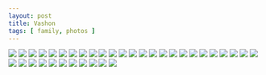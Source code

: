 ```yaml
---
layout: post
title: Vashon
tags: [ family, photos ]
---
```


<div class="fotorama" data-allowfullscreen="true">
    <!--https://photos.app.goo.gl/9acuyrrY1arZgL929-->
    <img src="https://images.northbriton.net/cdn-cgi/image/width=800/https://images.northbriton.net/AP1GczOui3rIkGoRf80rBWAjPgZcPLRLcAK1W9nFMka2YY4Cbj7xARGi0ew2SdIKDA7Dc5cVfQF4RW8_IZnvh00_mRRCd80sziEJnmPAA0Bbo0mkPAu0h_05" data-full="https://images.northbriton.net/AP1GczOui3rIkGoRf80rBWAjPgZcPLRLcAK1W9nFMka2YY4Cbj7xARGi0ew2SdIKDA7Dc5cVfQF4RW8_IZnvh00_mRRCd80sziEJnmPAA0Bbo0mkPAu0h_05">
    <img src="https://images.northbriton.net/cdn-cgi/image/width=800/https://images.northbriton.net/AP1GczNw4u0rnWoXaLT_mYUojR7v0rJ5qec26FlQ9d3O-Rr1AU_aVXXBbuwI64XX58gjOF818mnO8WvzzBnLX5svFOK80QdwdNsnBu6MV5a_n_8853ZJkmzd" data-full="https://images.northbriton.net/AP1GczNw4u0rnWoXaLT_mYUojR7v0rJ5qec26FlQ9d3O-Rr1AU_aVXXBbuwI64XX58gjOF818mnO8WvzzBnLX5svFOK80QdwdNsnBu6MV5a_n_8853ZJkmzd">
    <img src="https://images.northbriton.net/cdn-cgi/image/width=800/https://images.northbriton.net/AP1GczOyyJvlwgS8y85uZg2PYSzwIJIucd2F8rVr3rvtj4HhIkE5q1X7prtyO4kKB7AlcMbE4AE8hAtd7zQkIpdn6UKY1KetLEMmuWTpMKdHdLBR74_H-6u-" data-full="https://images.northbriton.net/AP1GczOyyJvlwgS8y85uZg2PYSzwIJIucd2F8rVr3rvtj4HhIkE5q1X7prtyO4kKB7AlcMbE4AE8hAtd7zQkIpdn6UKY1KetLEMmuWTpMKdHdLBR74_H-6u-">
    <img src="https://images.northbriton.net/cdn-cgi/image/width=800/https://images.northbriton.net/AP1GczNkdsSWZ_yfE6KpGROGQh6QWQfasJXJBkYoD0U40uXgHDrw7jfUEvEHTwAuq8yIgdzic884124K9TffdAY-49P-2pFPwF5hh46O6UTLAUkG-FaT6FXQ" data-full="https://images.northbriton.net/AP1GczNkdsSWZ_yfE6KpGROGQh6QWQfasJXJBkYoD0U40uXgHDrw7jfUEvEHTwAuq8yIgdzic884124K9TffdAY-49P-2pFPwF5hh46O6UTLAUkG-FaT6FXQ">
    <img src="https://images.northbriton.net/cdn-cgi/image/width=800/https://images.northbriton.net/AP1GczO2iH7lleRQ8oozuyEttzCtZtx0VHWPcAotX5ERjFMmxymMcPRNAEAvAWk5NFh7ltWkLMAIEc2XreLJipLtajeoVrRHIFo2LnrgYtwxOKp9zhb_G4Ty" data-full="https://images.northbriton.net/AP1GczO2iH7lleRQ8oozuyEttzCtZtx0VHWPcAotX5ERjFMmxymMcPRNAEAvAWk5NFh7ltWkLMAIEc2XreLJipLtajeoVrRHIFo2LnrgYtwxOKp9zhb_G4Ty">
    <img src="https://images.northbriton.net/cdn-cgi/image/width=800/https://images.northbriton.net/AP1GczOui3rIkGoRf80rBWAjPgZcPLRLcAK1W9nFMka2YY4Cbj7xARGi0ew2SdIKDA7Dc5cVfQF4RW8_IZnvh00_mRRCd80sziEJnmPAA0Bbo0mkPAu0h_05" data-full="https://images.northbriton.net/AP1GczOui3rIkGoRf80rBWAjPgZcPLRLcAK1W9nFMka2YY4Cbj7xARGi0ew2SdIKDA7Dc5cVfQF4RW8_IZnvh00_mRRCd80sziEJnmPAA0Bbo0mkPAu0h_05">
    <img src="https://images.northbriton.net/cdn-cgi/image/width=800/https://images.northbriton.net/AP1GczNsP4-QNNnfQ25fq2CtF3rPMj9RlnG7s_teuorwNbpVhIDzD48wwA89q0GtvZ55TI80EBSy7-bUlbEr7cmCFVgvZFm2v_F6ucSmfJJ1mU6Z0m785VU9" data-full="https://images.northbriton.net/AP1GczNsP4-QNNnfQ25fq2CtF3rPMj9RlnG7s_teuorwNbpVhIDzD48wwA89q0GtvZ55TI80EBSy7-bUlbEr7cmCFVgvZFm2v_F6ucSmfJJ1mU6Z0m785VU9">
    <img src="https://images.northbriton.net/cdn-cgi/image/width=800/https://images.northbriton.net/AP1GczM0v9e61eZivTxcui58WEB-1sxzTUFMw5SRSaSM2sMPQdFbHOtZ9IGJlYdSWnm7aXcTPcnUumq0ksBm_zv4osj4EL-InuWjbnSz2J0n7wjMg58dHIrN" data-full="https://images.northbriton.net/AP1GczM0v9e61eZivTxcui58WEB-1sxzTUFMw5SRSaSM2sMPQdFbHOtZ9IGJlYdSWnm7aXcTPcnUumq0ksBm_zv4osj4EL-InuWjbnSz2J0n7wjMg58dHIrN">
    <img src="https://images.northbriton.net/cdn-cgi/image/width=800/https://images.northbriton.net/AP1GczNW7peEx8uLPTqkpSZ7Qdx0u4Mp3_V--ngzfNW3pktfPI6td54gouyCVG42Lo2wax8qr3YnFbUic1xMO9TDX-My1qL_utPrQ-Es_c7EpPH3rdFNFfCz" data-full="https://images.northbriton.net/AP1GczNW7peEx8uLPTqkpSZ7Qdx0u4Mp3_V--ngzfNW3pktfPI6td54gouyCVG42Lo2wax8qr3YnFbUic1xMO9TDX-My1qL_utPrQ-Es_c7EpPH3rdFNFfCz">
    <img src="https://images.northbriton.net/cdn-cgi/image/width=800/https://images.northbriton.net/AP1GczNsP4-QNNnfQ25fq2CtF3rPMj9RlnG7s_teuorwNbpVhIDzD48wwA89q0GtvZ55TI80EBSy7-bUlbEr7cmCFVgvZFm2v_F6ucSmfJJ1mU6Z0m785VU9" data-full="https://images.northbriton.net/AP1GczNsP4-QNNnfQ25fq2CtF3rPMj9RlnG7s_teuorwNbpVhIDzD48wwA89q0GtvZ55TI80EBSy7-bUlbEr7cmCFVgvZFm2v_F6ucSmfJJ1mU6Z0m785VU9">
    <img src="https://images.northbriton.net/cdn-cgi/image/width=800/https://images.northbriton.net/AP1GczOCLfhcMHbIlZkvdR92LBXmV8VXoyqnD2dDnM2W-_frY3wyNu82727ofMdMwLOo_8PJ8e2QVbAQDkRbKu1AXFj2nXJmD2eK57NaEz0Gm4Uw4zbhVM8B" data-full="https://images.northbriton.net/AP1GczOCLfhcMHbIlZkvdR92LBXmV8VXoyqnD2dDnM2W-_frY3wyNu82727ofMdMwLOo_8PJ8e2QVbAQDkRbKu1AXFj2nXJmD2eK57NaEz0Gm4Uw4zbhVM8B">
    <img src="https://images.northbriton.net/cdn-cgi/image/width=800/https://images.northbriton.net/AP1GczM6l9_-DQtxQfgwKyMv5LuEmr3XjBKOlGf2k20wGEeqV19mqfueLnyDMTK46AsziDiSVUTLNnHQXXpPFM_6KOA3I3ojBi1qKlG_CwExnu1Y70cBliv_" data-full="https://images.northbriton.net/AP1GczM6l9_-DQtxQfgwKyMv5LuEmr3XjBKOlGf2k20wGEeqV19mqfueLnyDMTK46AsziDiSVUTLNnHQXXpPFM_6KOA3I3ojBi1qKlG_CwExnu1Y70cBliv_">
    <img src="https://images.northbriton.net/cdn-cgi/image/width=800/https://images.northbriton.net/AP1GczOyyJvlwgS8y85uZg2PYSzwIJIucd2F8rVr3rvtj4HhIkE5q1X7prtyO4kKB7AlcMbE4AE8hAtd7zQkIpdn6UKY1KetLEMmuWTpMKdHdLBR74_H-6u-" data-full="https://images.northbriton.net/AP1GczOyyJvlwgS8y85uZg2PYSzwIJIucd2F8rVr3rvtj4HhIkE5q1X7prtyO4kKB7AlcMbE4AE8hAtd7zQkIpdn6UKY1KetLEMmuWTpMKdHdLBR74_H-6u-">
    <img src="https://images.northbriton.net/cdn-cgi/image/width=800/https://images.northbriton.net/AP1GczM6l9_-DQtxQfgwKyMv5LuEmr3XjBKOlGf2k20wGEeqV19mqfueLnyDMTK46AsziDiSVUTLNnHQXXpPFM_6KOA3I3ojBi1qKlG_CwExnu1Y70cBliv_" data-full="https://images.northbriton.net/AP1GczM6l9_-DQtxQfgwKyMv5LuEmr3XjBKOlGf2k20wGEeqV19mqfueLnyDMTK46AsziDiSVUTLNnHQXXpPFM_6KOA3I3ojBi1qKlG_CwExnu1Y70cBliv_">
    <img src="https://images.northbriton.net/cdn-cgi/image/width=800/https://images.northbriton.net/AP1GczP7FHet8wd7Hn4Wz8veEjga-PaOMvdT5B-Csl6q7Goevp9dCMH1XredT0BvKyTQ1eqGl_EgETn37wbgcGHGfHJfYt6yWSjZC4WCzB8rINWHlRAFDh4X" data-full="https://images.northbriton.net/AP1GczP7FHet8wd7Hn4Wz8veEjga-PaOMvdT5B-Csl6q7Goevp9dCMH1XredT0BvKyTQ1eqGl_EgETn37wbgcGHGfHJfYt6yWSjZC4WCzB8rINWHlRAFDh4X">
    <img src="https://images.northbriton.net/cdn-cgi/image/width=800/https://images.northbriton.net/AP1GczN3f4-Fle6uzkLYsoy8GWJYTSnzoUc35m9g6teNM4b0Yts0Bfsm_xU_U_0sD7AcWMM1NCRAe9hsW_EDUGtb6urfmdQ8bb7-ao3Da5-yhROtzqXQKIMS" data-full="https://images.northbriton.net/AP1GczN3f4-Fle6uzkLYsoy8GWJYTSnzoUc35m9g6teNM4b0Yts0Bfsm_xU_U_0sD7AcWMM1NCRAe9hsW_EDUGtb6urfmdQ8bb7-ao3Da5-yhROtzqXQKIMS">
    <img src="https://images.northbriton.net/cdn-cgi/image/width=800/https://images.northbriton.net/AP1GczMhqroqhWX4wGyI3vdw3-x7ujv5Noo1YcYEQdzfiEbQV-77R-eADO28eggp_eLoLJwWtttOAY0Iojh-4y1XX3Id3j4ZG0KlAIMupATd3YRLycHOjiBn" data-full="https://images.northbriton.net/AP1GczMhqroqhWX4wGyI3vdw3-x7ujv5Noo1YcYEQdzfiEbQV-77R-eADO28eggp_eLoLJwWtttOAY0Iojh-4y1XX3Id3j4ZG0KlAIMupATd3YRLycHOjiBn">
    <img src="https://images.northbriton.net/cdn-cgi/image/width=800/https://images.northbriton.net/AP1GczPcFfHcnEhx5P3BAC6vy_PIvJhUer52OcCHR8zOKVjsiX7uYDfH8FrKjmVBxr9WoxZthV82IHE7eRiHitwqkVtrh3tY37s35DIKjndy1udXiWGW-Xq0" data-full="https://images.northbriton.net/AP1GczPcFfHcnEhx5P3BAC6vy_PIvJhUer52OcCHR8zOKVjsiX7uYDfH8FrKjmVBxr9WoxZthV82IHE7eRiHitwqkVtrh3tY37s35DIKjndy1udXiWGW-Xq0">
    <img src="https://images.northbriton.net/cdn-cgi/image/width=800/https://images.northbriton.net/AP1GczOui3rIkGoRf80rBWAjPgZcPLRLcAK1W9nFMka2YY4Cbj7xARGi0ew2SdIKDA7Dc5cVfQF4RW8_IZnvh00_mRRCd80sziEJnmPAA0Bbo0mkPAu0h_05" data-full="https://images.northbriton.net/AP1GczOui3rIkGoRf80rBWAjPgZcPLRLcAK1W9nFMka2YY4Cbj7xARGi0ew2SdIKDA7Dc5cVfQF4RW8_IZnvh00_mRRCd80sziEJnmPAA0Bbo0mkPAu0h_05">
    <img src="https://images.northbriton.net/cdn-cgi/image/width=800/https://images.northbriton.net/AP1GczMhqroqhWX4wGyI3vdw3-x7ujv5Noo1YcYEQdzfiEbQV-77R-eADO28eggp_eLoLJwWtttOAY0Iojh-4y1XX3Id3j4ZG0KlAIMupATd3YRLycHOjiBn" data-full="https://images.northbriton.net/AP1GczMhqroqhWX4wGyI3vdw3-x7ujv5Noo1YcYEQdzfiEbQV-77R-eADO28eggp_eLoLJwWtttOAY0Iojh-4y1XX3Id3j4ZG0KlAIMupATd3YRLycHOjiBn">
    <img src="https://images.northbriton.net/cdn-cgi/image/width=800/https://images.northbriton.net/AP1GczO6YF1JIhwyr2zdJeEJG_dhvnz-qIYNxZYkTJGH5WR7KRhacgtuKrZ376SE2PjFhcjVEBfv6AKxaglKdnkLoqx04xna7LiIPhXyiT_3qwMEvKdbz2CR" data-full="https://images.northbriton.net/AP1GczO6YF1JIhwyr2zdJeEJG_dhvnz-qIYNxZYkTJGH5WR7KRhacgtuKrZ376SE2PjFhcjVEBfv6AKxaglKdnkLoqx04xna7LiIPhXyiT_3qwMEvKdbz2CR">
    <img src="https://images.northbriton.net/cdn-cgi/image/width=800/https://images.northbriton.net/AP1GczM0v9e61eZivTxcui58WEB-1sxzTUFMw5SRSaSM2sMPQdFbHOtZ9IGJlYdSWnm7aXcTPcnUumq0ksBm_zv4osj4EL-InuWjbnSz2J0n7wjMg58dHIrN" data-full="https://images.northbriton.net/AP1GczM0v9e61eZivTxcui58WEB-1sxzTUFMw5SRSaSM2sMPQdFbHOtZ9IGJlYdSWnm7aXcTPcnUumq0ksBm_zv4osj4EL-InuWjbnSz2J0n7wjMg58dHIrN">
    <img src="https://images.northbriton.net/cdn-cgi/image/width=800/https://images.northbriton.net/AP1GczNW7peEx8uLPTqkpSZ7Qdx0u4Mp3_V--ngzfNW3pktfPI6td54gouyCVG42Lo2wax8qr3YnFbUic1xMO9TDX-My1qL_utPrQ-Es_c7EpPH3rdFNFfCz" data-full="https://images.northbriton.net/AP1GczNW7peEx8uLPTqkpSZ7Qdx0u4Mp3_V--ngzfNW3pktfPI6td54gouyCVG42Lo2wax8qr3YnFbUic1xMO9TDX-My1qL_utPrQ-Es_c7EpPH3rdFNFfCz">
    <img src="https://images.northbriton.net/cdn-cgi/image/width=800/https://images.northbriton.net/AP1GczP7FHet8wd7Hn4Wz8veEjga-PaOMvdT5B-Csl6q7Goevp9dCMH1XredT0BvKyTQ1eqGl_EgETn37wbgcGHGfHJfYt6yWSjZC4WCzB8rINWHlRAFDh4X" data-full="https://images.northbriton.net/AP1GczP7FHet8wd7Hn4Wz8veEjga-PaOMvdT5B-Csl6q7Goevp9dCMH1XredT0BvKyTQ1eqGl_EgETn37wbgcGHGfHJfYt6yWSjZC4WCzB8rINWHlRAFDh4X">
    <img src="https://images.northbriton.net/cdn-cgi/image/width=800/https://images.northbriton.net/AP1GczMvPV3DVLrKGXXGyNqcZCIAG_fDlgLff2sEhmZGM1bPb4C5EIKOzxwDvGWPb-evk6UD_sZR-U1QGsft7ZOkVxWePKS0XKm3UvsT-590A7cdIsx9KV5q" data-full="https://images.northbriton.net/AP1GczMvPV3DVLrKGXXGyNqcZCIAG_fDlgLff2sEhmZGM1bPb4C5EIKOzxwDvGWPb-evk6UD_sZR-U1QGsft7ZOkVxWePKS0XKm3UvsT-590A7cdIsx9KV5q">
    <img src="https://images.northbriton.net/cdn-cgi/image/width=800/https://images.northbriton.net/AP1GczNkdsSWZ_yfE6KpGROGQh6QWQfasJXJBkYoD0U40uXgHDrw7jfUEvEHTwAuq8yIgdzic884124K9TffdAY-49P-2pFPwF5hh46O6UTLAUkG-FaT6FXQ" data-full="https://images.northbriton.net/AP1GczNkdsSWZ_yfE6KpGROGQh6QWQfasJXJBkYoD0U40uXgHDrw7jfUEvEHTwAuq8yIgdzic884124K9TffdAY-49P-2pFPwF5hh46O6UTLAUkG-FaT6FXQ">
    <img src="https://images.northbriton.net/cdn-cgi/image/width=800/https://images.northbriton.net/AP1GczPcFfHcnEhx5P3BAC6vy_PIvJhUer52OcCHR8zOKVjsiX7uYDfH8FrKjmVBxr9WoxZthV82IHE7eRiHitwqkVtrh3tY37s35DIKjndy1udXiWGW-Xq0" data-full="https://images.northbriton.net/AP1GczPcFfHcnEhx5P3BAC6vy_PIvJhUer52OcCHR8zOKVjsiX7uYDfH8FrKjmVBxr9WoxZthV82IHE7eRiHitwqkVtrh3tY37s35DIKjndy1udXiWGW-Xq0">
    <img src="https://images.northbriton.net/cdn-cgi/image/width=800/https://images.northbriton.net/AP1GczOCLfhcMHbIlZkvdR92LBXmV8VXoyqnD2dDnM2W-_frY3wyNu82727ofMdMwLOo_8PJ8e2QVbAQDkRbKu1AXFj2nXJmD2eK57NaEz0Gm4Uw4zbhVM8B" data-full="https://images.northbriton.net/AP1GczOCLfhcMHbIlZkvdR92LBXmV8VXoyqnD2dDnM2W-_frY3wyNu82727ofMdMwLOo_8PJ8e2QVbAQDkRbKu1AXFj2nXJmD2eK57NaEz0Gm4Uw4zbhVM8B">
    <img src="https://images.northbriton.net/cdn-cgi/image/width=800/https://images.northbriton.net/AP1GczO6YF1JIhwyr2zdJeEJG_dhvnz-qIYNxZYkTJGH5WR7KRhacgtuKrZ376SE2PjFhcjVEBfv6AKxaglKdnkLoqx04xna7LiIPhXyiT_3qwMEvKdbz2CR" data-full="https://images.northbriton.net/AP1GczO6YF1JIhwyr2zdJeEJG_dhvnz-qIYNxZYkTJGH5WR7KRhacgtuKrZ376SE2PjFhcjVEBfv6AKxaglKdnkLoqx04xna7LiIPhXyiT_3qwMEvKdbz2CR">
    <img src="https://images.northbriton.net/cdn-cgi/image/width=800/https://images.northbriton.net/AP1GczN3f4-Fle6uzkLYsoy8GWJYTSnzoUc35m9g6teNM4b0Yts0Bfsm_xU_U_0sD7AcWMM1NCRAe9hsW_EDUGtb6urfmdQ8bb7-ao3Da5-yhROtzqXQKIMS" data-full="https://images.northbriton.net/AP1GczN3f4-Fle6uzkLYsoy8GWJYTSnzoUc35m9g6teNM4b0Yts0Bfsm_xU_U_0sD7AcWMM1NCRAe9hsW_EDUGtb6urfmdQ8bb7-ao3Da5-yhROtzqXQKIMS">
    <img src="https://images.northbriton.net/cdn-cgi/image/width=800/https://images.northbriton.net/AP1GczP9SaaE_W2HjESBdhByutsG9ZnAGov5QMpmgzk4QJT_J7WzrdNuc-PMbCB4Ff2SSfqnPzgqdLVdXSDdYpKVipu0I-6n9uX4jCRvepwBJoW9WPHI2IxZ" data-full="https://images.northbriton.net/AP1GczP9SaaE_W2HjESBdhByutsG9ZnAGov5QMpmgzk4QJT_J7WzrdNuc-PMbCB4Ff2SSfqnPzgqdLVdXSDdYpKVipu0I-6n9uX4jCRvepwBJoW9WPHI2IxZ">
    <img src="https://images.northbriton.net/cdn-cgi/image/width=800/https://images.northbriton.net/AP1GczNw4u0rnWoXaLT_mYUojR7v0rJ5qec26FlQ9d3O-Rr1AU_aVXXBbuwI64XX58gjOF818mnO8WvzzBnLX5svFOK80QdwdNsnBu6MV5a_n_8853ZJkmzd" data-full="https://images.northbriton.net/AP1GczNw4u0rnWoXaLT_mYUojR7v0rJ5qec26FlQ9d3O-Rr1AU_aVXXBbuwI64XX58gjOF818mnO8WvzzBnLX5svFOK80QdwdNsnBu6MV5a_n_8853ZJkmzd">
    <img src="https://images.northbriton.net/cdn-cgi/image/width=800/https://images.northbriton.net/AP1GczP9SaaE_W2HjESBdhByutsG9ZnAGov5QMpmgzk4QJT_J7WzrdNuc-PMbCB4Ff2SSfqnPzgqdLVdXSDdYpKVipu0I-6n9uX4jCRvepwBJoW9WPHI2IxZ" data-full="https://images.northbriton.net/AP1GczP9SaaE_W2HjESBdhByutsG9ZnAGov5QMpmgzk4QJT_J7WzrdNuc-PMbCB4Ff2SSfqnPzgqdLVdXSDdYpKVipu0I-6n9uX4jCRvepwBJoW9WPHI2IxZ">
    <img src="https://images.northbriton.net/cdn-cgi/image/width=800/https://images.northbriton.net/AP1GczO2iH7lleRQ8oozuyEttzCtZtx0VHWPcAotX5ERjFMmxymMcPRNAEAvAWk5NFh7ltWkLMAIEc2XreLJipLtajeoVrRHIFo2LnrgYtwxOKp9zhb_G4Ty" data-full="https://images.northbriton.net/AP1GczO2iH7lleRQ8oozuyEttzCtZtx0VHWPcAotX5ERjFMmxymMcPRNAEAvAWk5NFh7ltWkLMAIEc2XreLJipLtajeoVrRHIFo2LnrgYtwxOKp9zhb_G4Ty">
    <img src="https://images.northbriton.net/cdn-cgi/image/width=800/https://images.northbriton.net/AP1GczMvPV3DVLrKGXXGyNqcZCIAG_fDlgLff2sEhmZGM1bPb4C5EIKOzxwDvGWPb-evk6UD_sZR-U1QGsft7ZOkVxWePKS0XKm3UvsT-590A7cdIsx9KV5q" data-full="https://images.northbriton.net/AP1GczMvPV3DVLrKGXXGyNqcZCIAG_fDlgLff2sEhmZGM1bPb4C5EIKOzxwDvGWPb-evk6UD_sZR-U1QGsft7ZOkVxWePKS0XKm3UvsT-590A7cdIsx9KV5q">
    <img src="https://images.northbriton.net/cdn-cgi/image/width=800/https://images.northbriton.net/AP1GczPcFfHcnEhx5P3BAC6vy_PIvJhUer52OcCHR8zOKVjsiX7uYDfH8FrKjmVBxr9WoxZthV82IHE7eRiHitwqkVtrh3tY37s35DIKjndy1udXiWGW-Xq0" data-full="https://images.northbriton.net/AP1GczPcFfHcnEhx5P3BAC6vy_PIvJhUer52OcCHR8zOKVjsiX7uYDfH8FrKjmVBxr9WoxZthV82IHE7eRiHitwqkVtrh3tY37s35DIKjndy1udXiWGW-Xq0">
</div>
